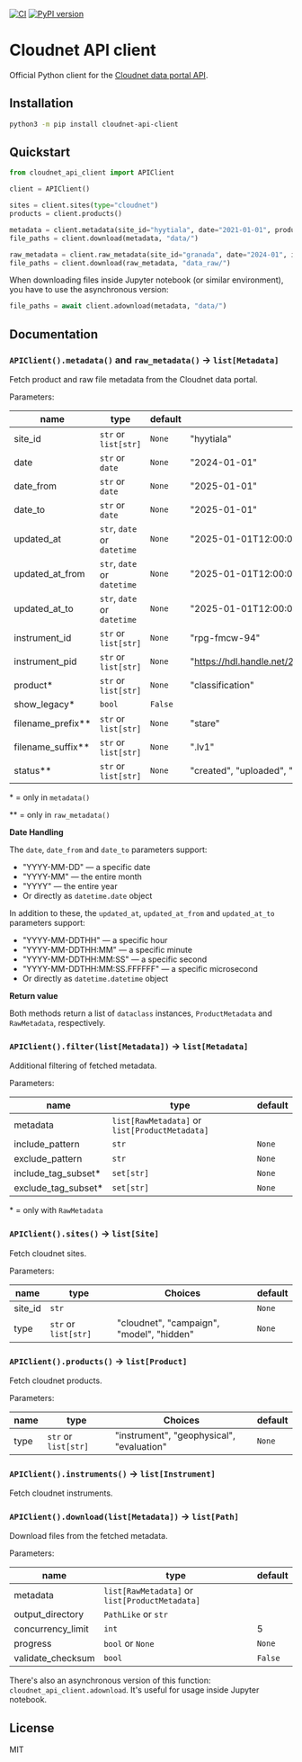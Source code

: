 [![CI](https://github.com/actris-cloudnet/cloudnet-api-client/actions/workflows/test.yml/badge.svg)](https://github.com/actris-cloudnet/cloudnet-api-client/actions/workflows/test.yml)
[![PyPI version](https://badge.fury.io/py/cloudnet-api-client.svg)](https://badge.fury.io/py/cloudnet-api-client)

# Cloudnet API client

Official Python client for the [Cloudnet data portal API](https://docs.cloudnet.fmi.fi/api/data-portal.html).

## Installation

```bash
python3 -m pip install cloudnet-api-client
```

## Quickstart

```python
from cloudnet_api_client import APIClient

client = APIClient()

sites = client.sites(type="cloudnet")
products = client.products()

metadata = client.metadata(site_id="hyytiala", date="2021-01-01", product=["mwr", "radar"])
file_paths = client.download(metadata, "data/")

raw_metadata = client.raw_metadata(site_id="granada", date="2024-01", instrument_id="parsivel")
file_paths = client.download(raw_metadata, "data_raw/")
```

When downloading files inside Jupyter notebook (or similar environment), you have to use the asynchronous version:

```python
file_paths = await client.adownload(metadata, "data/")
```

## Documentation

### `APIClient().metadata()` and `raw_metadata()` &rarr; `list[Metadata]`

Fetch product and raw file metadata from the Cloudnet data portal.

Parameters:

| name                | type                        | default | example                                              |
| ------------------- | --------------------------- | ------- | ---------------------------------------------------- |
| site_id             | `str` or `list[str]`        | `None`  | "hyytiala"                                           |
| date                | `str` or `date`             | `None`  | "2024-01-01"                                         |
| date_from           | `str` or `date`             | `None`  | "2025-01-01"                                         |
| date_to             | `str` or `date`             | `None`  | "2025-01-01"                                         |
| updated_at          | `str`, `date` or `datetime` | `None`  | "2025-01-01T12:00:00"                                |
| updated_at_from     | `str`, `date` or `datetime` | `None`  | "2025-01-01T12:00:00"                                |
| updated_at_to       | `str`, `date` or `datetime` | `None`  | "2025-01-01T12:00:00"                                |
| instrument_id       | `str` or `list[str]`        | `None`  | "rpg-fmcw-94"                                        |
| instrument_pid      | `str` or `list[str]`        | `None`  | "https://hdl.handle.net/21.12132/3.191564170f8a4686" |
| product\*           | `str` or `list[str]`        | `None`  | "classification"                                     |
| show_legacy\*       | `bool`                      | `False` |                                                      |
| filename_prefix\*\* | `str` or `list[str]`        | `None`  | "stare"                                              |
| filename_suffix\*\* | `str` or `list[str]`        | `None`  | ".lv1"                                               |
| status\*\*          | `str` or `list[str]`        | `None`  | "created", "uploaded", "processed" or "invalid"      |

\* = only in `metadata()`

\*\* = only in `raw_metadata()`

**Date Handling**

The `date`, `date_from` and `date_to` parameters support:

- "YYYY-MM-DD" — a specific date
- "YYYY-MM" — the entire month
- "YYYY" — the entire year
- Or directly as `datetime.date` object

In addition to these, the `updated_at`, `updated_at_from` and `updated_at_to` parameters support:

- "YYYY-MM-DDTHH" — a specific hour
- "YYYY-MM-DDTHH:MM" — a specific minute
- "YYYY-MM-DDTHH:MM:SS" — a specific second
- "YYYY-MM-DDTHH:MM:SS.FFFFFF" — a specific microsecond
- Or directly as `datetime.datetime` object

**Return value**

Both methods return a list of `dataclass` instances, `ProductMetadata` and `RawMetadata`, respectively.

### `APIClient().filter(list[Metadata])` &rarr; `list[Metadata]`

Additional filtering of fetched metadata.

Parameters:

| name                 | type                                           | default |
| -------------------- | ---------------------------------------------- | ------- |
| metadata             | `list[RawMetadata]` or `list[ProductMetadata]` |         |
| include_pattern      | `str`                                          | `None`  |
| exclude_pattern      | `str`                                          | `None`  |
| include_tag_subset\* | `set[str]`                                     | `None`  |
| exclude_tag_subset\* | `set[str]`                                     | `None`  |

\* = only with `RawMetadata`

### `APIClient().sites()` &rarr; `list[Site]`

Fetch cloudnet sites.

Parameters:

| name    | type                 | Choices                                   | default |
| ------- | -------------------- | ----------------------------------------- | ------- |
| site_id | `str`                |                                           | `None`  |
| type    | `str` or `list[str]` | "cloudnet", "campaign", "model", "hidden" | `None`  |

### `APIClient().products()` &rarr; `list[Product]`

Fetch cloudnet products.

Parameters:

| name | type                 | Choices                                   | default |
| ---- | -------------------- | ----------------------------------------- | ------- |
| type | `str` or `list[str]` | "instrument", "geophysical", "evaluation" | `None`  |

### `APIClient().instruments()` &rarr; `list[Instrument]`

Fetch cloudnet instruments.

### `APIClient().download(list[Metadata])` &rarr; `list[Path]`

Download files from the fetched metadata.

Parameters:

| name              | type                                           | default |
| ----------------- | ---------------------------------------------- | ------- |
| metadata          | `list[RawMetadata]` or `list[ProductMetadata]` |         |
| output_directory  | `PathLike` or `str`                            |         |
| concurrency_limit | `int`                                          | 5       |
| progress          | `bool` or `None`                               | `None`  |
| validate_checksum | `bool`                                         | `False` |

There's also an asynchronous version of this function:
`cloudnet_api_client.adownload`. It's useful for usage inside Jupyter notebook.

## License

MIT
